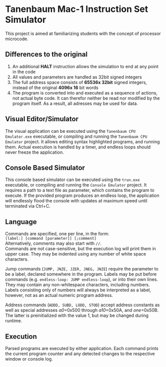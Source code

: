 # Tanenbaum Mac-1 Instruction Set Simulator

This project is aimed at familiarizing students with the concept of processor microcode.


## Differences to the original

1. An additional **HALT** instruction allows the simulation to end at any point in the code
1. All values and parameters are handled as 32bit signed integers
1. The full address space consists of **65536x 32bit** signed integers, instead of the original **4096x 16** bit words
1. The program is converted into and executed as a sequence of actions, not actual byte code. It can therefor neither be read nor modified by the program itself.
As a result, all adresses may be used for data.

## Visual Editor/Simulator
The visual application can be executed using the `Tanenbaum CPU Emulator.exe` executable, or compiling and running the `Tanenbaum CPU Emulator` project.
It allows editing syntax highlighted programs, and running them.
Actual execution is handled by a timer, and endless loops should never freeze the application.

## Console Based Simulator
This console based simulator can be executed using the `trun.exe` executable, or compiling and running the `Console Emulator` project.
It requires a path to a text file as parameter, which contains the program to execute.
If the provided program produces an endless loop, the application will endlessly flood the console with updates at maximum speed until terminated via Ctrl+C.

## Language
Commands are specified, one per line, in the form:\
`[label:] [command [parameter]] [;comment]`\
Alternatively, comments may also start with `//`.\
Commands are not case-sensitive, but the execution log will print them in upper case. They may be indented using any number of white space characters.

Jump commands (`JUMP, JNZE, JZER, JNEG, JNZE`) require the parameter to be a label, declared somewhere in the program.
Labels may be put before commands (e.g. `endless-loop: JUMP endless-loop`), or into their own lines. They may contain any non-whitespace characters, including numbers.
Labels consisting only of numbers will always be interpreted as a label, however, not as an actual numeric program address.

Address commands (`ADDD, SUBD, LODD, STOD`) accept address constants as well as special addresses *a0*=0x500 through *a10*=0x50A, and *one*=0x50B.
The latter is preinitialized with the value 1, but may be changed during runtime.

## Execution
Parsed programs are executed by either application. Each command prints the current program counter and any detected changes to the respective window or console log.